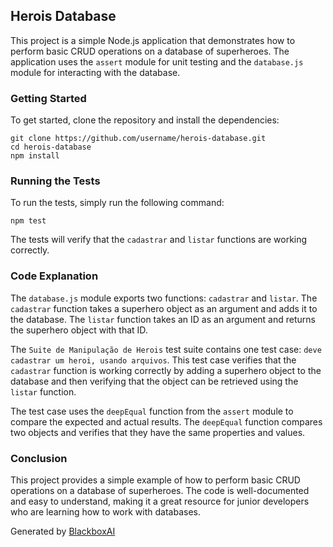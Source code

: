  ## Herois Database

This project is a simple Node.js application that demonstrates how to perform basic CRUD operations on a database of superheroes. The application uses the `assert` module for unit testing and the `database.js` module for interacting with the database.

### Getting Started

To get started, clone the repository and install the dependencies:

```
git clone https://github.com/username/herois-database.git
cd herois-database
npm install
```

### Running the Tests

To run the tests, simply run the following command:

```
npm test
```

The tests will verify that the `cadastrar` and `listar` functions are working correctly.

### Code Explanation

The `database.js` module exports two functions: `cadastrar` and `listar`. The `cadastrar` function takes a superhero object as an argument and adds it to the database. The `listar` function takes an ID as an argument and returns the superhero object with that ID.

The `Suite de Manipulação de Herois` test suite contains one test case: `deve cadastrar um heroi, usando arquivos`. This test case verifies that the `cadastrar` function is working correctly by adding a superhero object to the database and then verifying that the object can be retrieved using the `listar` function.

The test case uses the `deepEqual` function from the `assert` module to compare the expected and actual results. The `deepEqual` function compares two objects and verifies that they have the same properties and values.

### Conclusion

This project provides a simple example of how to perform basic CRUD operations on a database of superheroes. The code is well-documented and easy to understand, making it a great resource for junior developers who are learning how to work with databases.

Generated by [BlackboxAI](https://www.blackbox.ai)